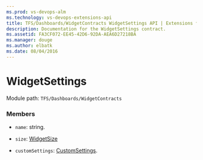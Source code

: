 ```yaml
---
ms.prod: vs-devops-alm
ms.technology: vs-devops-extensions-api
title: TFS/Dashboards/WidgetContracts WidgetSettings API | Extensions for Visual Studio Team Services
description: Documentation for the WidgetSettings contract.
ms.assetid: FA3CF072-EE45-42D6-92DA-AEA6D27218BA
ms.manager: douge
ms.author: elbatk
ms.date: 08/04/2016
---
```


# WidgetSettings

Module path: `TFS/Dashboards/WidgetContracts`


### Members

* `name`: string. 

* `size`: [WidgetSize](./WidgetSize.md)

* `customSettings`: [CustomSettings](./CustomSettings.md). 